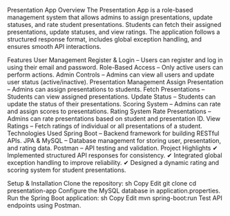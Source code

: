 Presentation App
Overview
The Presentation App is a role-based management system that allows admins to assign presentations, update statuses, and rate student presentations. Students can fetch their assigned presentations, update statuses, and view ratings. The application follows a structured response format, includes global exception handling, and ensures smooth API interactions.

Features
User Management
Register & Login – Users can register and log in using their email and password.
Role-Based Access – Only active users can perform actions.
Admin Controls – Admins can view all users and update user status (active/inactive).
Presentation Management
Assign Presentation – Admins can assign presentations to students.
Fetch Presentations – Students can view assigned presentations.
Update Status – Students can update the status of their presentations.
Scoring System – Admins can rate and assign scores to presentations.
Rating System
Rate Presentations – Admins can rate presentations based on student and presentation ID.
View Ratings – Fetch ratings of individual or all presentations of a student.
Technologies Used
Spring Boot – Backend framework for building RESTful APIs.
JPA & MySQL – Database management for storing user, presentation, and rating data.
Postman – API testing and validation.
Project Highlights
✔ Implemented structured API responses for consistency.
✔ Integrated global exception handling to improve reliability.
✔ Designed a dynamic rating and scoring system for student presentations.

Setup & Installation
Clone the repository:
sh
Copy
Edit
git clone <repository-url>
cd presentation-app
Configure the MySQL database in application.properties.
Run the Spring Boot application:
sh
Copy
Edit
mvn spring-boot:run
Test API endpoints using Postman.
